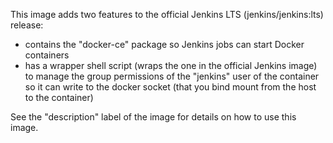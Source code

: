 This image adds two features to the official Jenkins LTS (jenkins/jenkins:lts) release:

* contains the "docker-ce" package so Jenkins jobs can start Docker containers
* has a wrapper shell script (wraps the one in the official Jenkins image) to manage the group permissions of the "jenkins" user of the container so it can write to the docker socket (that you bind mount from the host to the container)

See the "description" label of the image for details on how to use this image.

